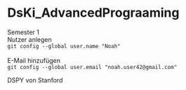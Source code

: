 # DsKi_AdvancedPrograaming
Semester 1
<br>
Nutzer anlegen <br>
`git config --global user.name "Noah"`
<br><br>
E-Mail hinzufügen <br>
`git config --global user.email "noah.user42@gmail.com"`


DSPY von Stanford
